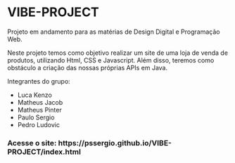 # VIBE-PROJECT

Projeto em andamento para as matérias de Design Digital e Programação Web.

Neste projeto temos como objetivo realizar um site de uma loja de venda de produtos, utilizando Html, CSS e Javascript. Além disso, teremos como obstáculo a criação das nossas próprias APIs em Java.

Integrantes do grupo:
<ul>
  <li>Luca Kenzo</li>
  <li>Matheus Jacob</li>
  <li>Matheus Pinter</li>
  <li>Paulo Sergio </li>
  <li>Pedro Ludovic</li>
</ul>
<h3>Acesse o site: https://pssergio.github.io/VIBE-PROJECT/index.html</h3>
